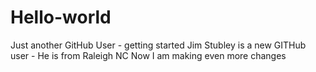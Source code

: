 # Hello-world
Just another GitHub User - getting started 
Jim Stubley is a new GITHub user - He is from Raleigh NC
Now I am making even more changes
